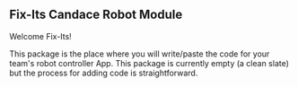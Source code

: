 ## Fix-Its Candace Robot Module

Welcome Fix-Its!

This package is the place where you will write/paste the code for your team's
robot controller App. This package is currently empty (a clean slate) but the
process for adding code is straightforward.